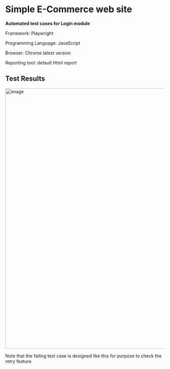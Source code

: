 # Simple E-Commerce web site 

**Automated test cases for Login module**

Framework: Playwright

Programming Language: JavaScript

Browser: Chrome latest version

Reporting tool: default Html report

## Test Results
<img width="821" alt="image" src="https://github.com/user-attachments/assets/ba9c0923-ff23-4cad-8e0a-f6e8f1c5ca4c">

Note that the failing test case is designed like this for purpose to check the retry feature.
